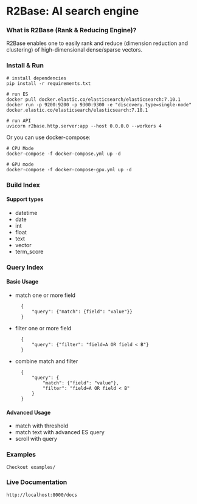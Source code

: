 # R2Base: AI search engine

### What is R2Base (Rank & Reducing Engine)?
R2Base enables one to easily rank and reduce (dimension reduction and clustering) of high-dimensional dense/sparse vectors.


### Install & Run
    # install dependencies
    pip install -r requirements.txt
    
    # run ES
    docker pull docker.elastic.co/elasticsearch/elasticsearch:7.10.1
    docker run -p 9200:9200 -p 9300:9300 -e "discovery.type=single-node" docker.elastic.co/elasticsearch/elasticsearch:7.10.1
    
    # run API
    uvicorn r2base.http.server:app --host 0.0.0.0 --workers 4
   
Or you can use docker-compose:
    
    # CPU Mode
    docker-compose -f docker-compose.yml up -d
    
    # GPU mode
    docker-compose -f docker-compose-gpu.yml up -d

### Build Index
#### Support types
- datetime
- date
- int
- float
- text
- vector
- term_score


### Query Index
#### Basic Usage
- match one or more field

        {
            "query": {"match": {field": "value"}}
        }
- filter one or more field

        {
            "query": {"filter": "field=A OR field < B"}
        }
- combine match and filter

        {
            "query": {
                "match": {"field": "value"},
                "filter": "field=A OR field < B"
            }
        }

#### Advanced Usage

- match with threshold
- match text with advanced ES query
- scroll with query

### Examples
    Checkout examples/
    
### Live Documentation
    http://localhost:8000/docs

    
 

